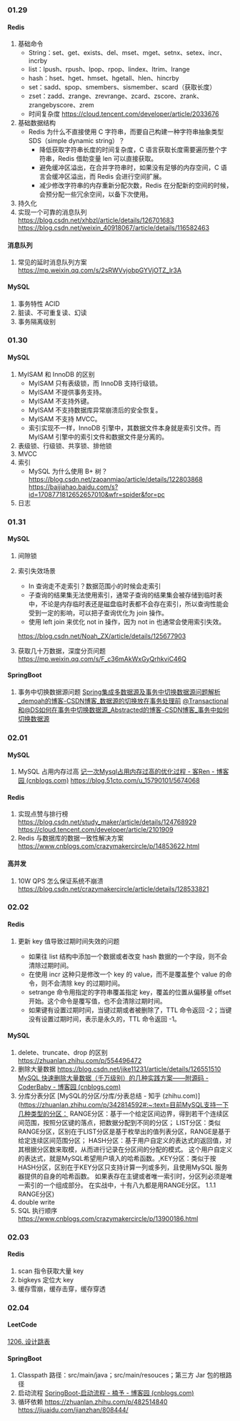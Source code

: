 ### 01.29

#### Redis
1. 基础命令
   - String：set、get、exists、del、mset、mget、setnx、setex、incr、incrby
   - list：lpush、rpush、lpop、rpop、lindex、ltrim、lrange
   - hash：hset、hget、hmset、hgetall、hlen、hincrby
   - set：sadd、spop、smembers、sismember、scard（获取长度）
   - zset：zadd、zrange、zrevrange、zcard、zscore、zrank、zrangebyscore、zrem
   - 时间复杂度 https://cloud.tencent.com/developer/article/2033676
2. 基础数据结构
   - Redis 为什么不直接使用 C 字符串，而要自己构建一种字符串抽象类型 SDS（simple dynamic string）？
     - 降低获取字符串长度的时间复杂度，C 语言获取长度需要遍历整个字符串，Redis 借助变量 len 可以直接获取。
     - 避免缓冲区溢出，在合并字符串时，如果没有足够的内存空间，C 语言会缓冲区溢出，而 Redis 会进行空间扩展。
     - 减少修改字符串的内存重新分配次数，Redis 在分配新的空间的时候，会预分配一些冗余空间，以备下次使用。
3. 持久化
4. 实现一个可靠的消息队列 https://blog.csdn.net/xhbzl/article/details/126701683   https://blog.csdn.net/weixin_40918067/article/details/116582463



#### 消息队列

1. 常见的延时消息队列方案 https://mp.weixin.qq.com/s/2sRWVvjobpGYVjOTZ_lr3A



#### MySQL

1. 事务特性 ACID
2. 脏读、不可重复读、幻读
3. 事务隔离级别







### 01.30

#### MySQL

1. MyISAM 和 InnoDB 的区别
   - MyISAM 只有表级锁，而 InnoDB 支持行级锁。
   - MyISAM 不提供事务支持。
   - MyISAM 不支持外键。
   - MyISAM 不支持数据库异常崩溃后的安全恢复。
   - MyISAM 不支持 MVCC。
   - 索引实现不一样，InnoDB 引擎中，其数据文件本身就是索引文件。而 MyISAM 引擎中的索引文件和数据文件是分离的。
2. 表级锁、行级锁、共享锁、排他锁
3. MVCC
4. 索引
   - MySQL 为什么使用 B+ 树？https://blog.csdn.net/zaoanmiao/article/details/122803868   https://baijiahao.baidu.com/s?id=1708771812652657010&wfr=spider&for=pc
5. 日志







### 01.31

#### MySQL

1. 间隙锁

2. 索引失效场景

   - In 查询走不走索引？数据范围小的时候会走索引
   - 子查询的结果集无法使用索引，通常子查询的结果集会被存储到临时表中，不论是内存临时表还是磁盘临时表都不会存在索引，所以查询性能会受到一定的影响，可以把子查询优化为 join 操作。
   - 使用 left join 来优化 not in 操作，因为 not in 也通常会使用索引失效。

   https://blog.csdn.net/Noah_ZX/article/details/125677903

3. 获取几十万数据，深度分页问题 https://mp.weixin.qq.com/s/F_c36mAkWxGyQrhkviC46Q



#### SpringBoot

1. 事务中切换数据源问题  [Spring集成多数据源及事务中切换数据源问题解析_demoah的博客-CSDN博客_数据源的切换放在事务处理前](https://blog.csdn.net/demohui/article/details/109659540?utm_medium=distribute.pc_relevant.none-task-blog-2~default~baidujs_baidulandingword~default-1-109659540-blog-103177280.pc_relevant_aa&spm=1001.2101.3001.4242.2&utm_relevant_index=4)    [@Transactional和@DS如何在事务中切换数据源_Abstracted的博客-CSDN博客_事务中如何切换数据源](https://blog.csdn.net/qq_16159433/article/details/120951554)







### 02.01

#### MySQL

1. MySQL 占用内存过高 [记一次Mysql占用内存过高的优化过程 - 客Ren - 博客园 (cnblogs.com)](https://www.cnblogs.com/52py/p/10837298.html)   https://blog.51cto.com/u_15790101/5674068



#### Redis

1. 实现点赞与排行榜 https://blog.csdn.net/study_maker/article/details/124768929   https://cloud.tencent.com/developer/article/2101909
2. Redis 与数据库的数据一致性解决方案  https://www.cnblogs.com/crazymakercircle/p/14853622.html



#### 高并发

1. 10W QPS 怎么保证系统不崩溃  https://blog.csdn.net/crazymakercircle/article/details/128533821







### 02.02

#### Redis

1. 更新 key 值导致过期时间失效的问题

   - 如果往 list 结构中添加一个数据或者改变 hash 数据的一个字段，则不会清除过期时间。
   - 在使用 incr 这种只是修改一个 key 的 value，而不是覆盖整个 value 的命令，则不会清除 key 的过期时间。
   - setrange 命令用指定的字符串覆盖指定 key，覆盖的位置从偏移量 offset 开始。这个命令是覆写值，也不会清除过期时间。
   - 如果键有设置过期时间，当键过期或者被删除了，TTL 命令返回 -2；当键没有设置过期时间，表示是永久的，TTL 命令返回 -1。



#### MySQL

1. delete、truncate、drop 的区别  https://zhuanlan.zhihu.com/p/554496472
2. 删除大量数据  https://blog.csdn.net/jike11231/article/details/126551510   [MySQL 快速删除大量数据（千万级别）的几种实践方案——附源码 - CoderBaby - 博客园 (cnblogs.com)](https://www.cnblogs.com/NaughtyCat/p/one-fast-way-to-delete-huge-data-in-mysql.html)
3. 分库分表分区 [MySQL的分区/分库/分表总结 - 知乎 (zhihu.com)](https://zhuanlan.zhihu.com/p/342814592#:~:text=目前MySQL支持一下几种类型的分区： RANGE分区：基于一个给定区间边界，得到若干个连续区间范围，按照分区键的落点，把数据分配到不同的分区； LIST分区：类似RANGE分区，区别在于LIST分区是基于枚举出的值列表分区，RANGE是基于给定连续区间范围分区； HASH分区：基于用户自定义的表达式的返回值，对其根据分区数来取模，从而进行记录在分区间的分配的模式。 这个用户自定义的表达式，就是MySQL希望用户填入的哈希函数。,KEY分区：类似于按HASH分区，区别在于KEY分区只支持计算一列或多列，且使用MySQL 服务器提供的自身的哈希函数。 如果表存在主键或者唯一索引时，分区列必须是唯一索引的一个组成部分。 在实战中，十有八九都是用RANGE分区。 1.1.1 RANGE分区)
3. double write
3. SQL 执行顺序 https://www.cnblogs.com/crazymakercircle/p/13900186.html







### 02.03

#### Redis

1. scan 指令获取大量 key
2. bigkeys 定位大 key
3. 缓存雪崩，缓存击穿，缓存穿透







### 02.04

#### LeetCode

 [1206. 设计跳表](https://leetcode.cn/problems/design-skiplist/)



#### SpringBoot

1. Classpath 路径：src/main/java；src/main/resouces；第三方 Jar 包的根路径
2. 启动流程 [SpringBoot-启动流程 - 楠予 - 博客园 (cnblogs.com)](https://www.cnblogs.com/Narule/p/14253754.html)
2. 循环依赖  https://zhuanlan.zhihu.com/p/482514840   https://jiuaidu.com/jianzhan/808444/
